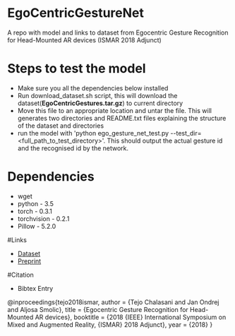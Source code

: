 # EgoCentricGestureNet
A repo with model and links to dataset from Egocentric Gesture Recognition for Head-Mounted AR devices (ISMAR 2018 Adjunct)


# Steps to test the model
- Make sure you all the dependencies below installed
- Run download_dataset.sh script, this will download the dataset(**EgoCentricGestures.tar.gz**) to current directory
- Move this file to an appropriate location and untar the file. This will generates two directories and README.txt files explaining the structure of the dataset and directories
- run the model with 'python ego_gesture_net_test.py --test_dir=<full_path_to_test_directory>'. This should output the actual gesture id and the recognised id by the network.

# Dependencies
- wget
- python - 3.5
- torch - 0.3.1
- torchvision - 0.2.1
- Pillow - 5.2.0

#Links
- [Dataset](https://v-sense.scss.tcd.ie/Datasets/EgoCentricGestures.tar.gz)
- [Preprint](https://arxiv.org/abs/1808.05380)

#Citation

- Bibtex Entry

@inproceedings{tejo2018ismar,
  author    = {Tejo Chalasani and
               Jan Ondrej and
               Aljosa Smolic},
  title     = {Egocentric Gesture Recognition for Head-Mounted AR devices},
  booktitle = {2018 {IEEE} International Symposium on Mixed and Augmented Reality,
               {ISMAR} 2018 Adjunct},
  year      = {2018}
}
